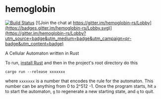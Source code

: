 # hemoglobin

[![Build Status](https://travis-ci.org/bemeurer/hemoglobin.svg?branch=master)](https://travis-ci.org/bemeurer/hemoglobin)
[![Join the chat at https://gitter.im/hemoglobin-rs/Lobby](https://badges.gitter.im/hemoglobin-rs/Lobby.svg)](https://gitter.im/hemoglobin-rs/Lobby?utm_source=badge&utm_medium=badge&utm_campaign=pr-badge&utm_content=badge)

A Cellular Automaton written in Rust

To run, [install Rust](https://www.rust-lang.org/en-US/install.html) and then in the project's root directory do this

```
cargo run --release xxxxxxx
```

where `xxxxxxx` is a number that encodes the rule for the automaton. This number can be anything from 0 to 2^512 -1. Once the program starts, hit `a` to start the automaton, `g` to regenerate a new starting state, and `q` to quit.
